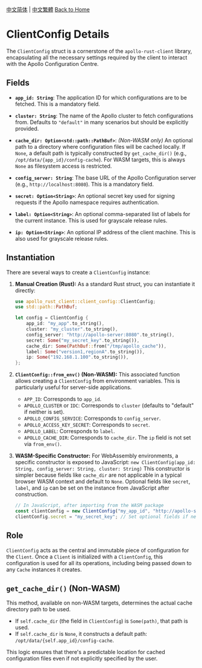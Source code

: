 [中文简体](../zh-CN/Design-ClientConfig.md) | [中文繁體](../zh-TW/Design-ClientConfig.md)
[Back to Home](Home.md)

# ClientConfig Details

The `ClientConfig` struct is a cornerstone of the `apollo-rust-client` library, encapsulating all the necessary settings required by the client to interact with the Apollo Configuration Centre.

## Fields

-   **`app_id: String`**:
    The application ID for which configurations are to be fetched. This is a mandatory field.

-   **`cluster: String`**:
    The name of the Apollo cluster to fetch configurations from. Defaults to `"default"` in many scenarios but should be explicitly provided.

-   **`cache_dir: Option<std::path::PathBuf>`**:
    *(Non-WASM only)* An optional path to a directory where configuration files will be cached locally. If `None`, a default path is typically constructed by `get_cache_dir()` (e.g., `/opt/data/{app_id}/config-cache`). For WASM targets, this is always `None` as filesystem access is restricted.

-   **`config_server: String`**:
    The base URL of the Apollo Configuration server (e.g., `http://localhost:8080`). This is a mandatory field.

-   **`secret: Option<String>`**:
    An optional secret key used for signing requests if the Apollo namespace requires authentication.

-   **`label: Option<String>`**:
    An optional comma-separated list of labels for the current instance. This is used for grayscale release rules.

-   **`ip: Option<String>`**:
    An optional IP address of the client machine. This is also used for grayscale release rules.

## Instantiation

There are several ways to create a `ClientConfig` instance:

1.  **Manual Creation (Rust):**
    As a standard Rust struct, you can instantiate it directly:
    ```rust
    use apollo_rust_client::client_config::ClientConfig;
    use std::path::PathBuf;

    let config = ClientConfig {
        app_id: "my_app".to_string(),
        cluster: "my_cluster".to_string(),
        config_server: "http://apollo-server:8080".to_string(),
        secret: Some("my_secret_key".to_string()),
        cache_dir: Some(PathBuf::from("/tmp/apollo_cache")),
        label: Some("version1,regionA".to_string()),
        ip: Some("192.168.1.100".to_string()),
    };
    ```

2.  **`ClientConfig::from_env()` (Non-WASM):**
    This associated function allows creating a `ClientConfig` from environment variables. This is particularly useful for server-side applications.
    -   `APP_ID`: Corresponds to `app_id`.
    -   `APOLLO_CLUSTER` or `IDC`: Corresponds to `cluster` (defaults to "default" if neither is set).
    -   `APOLLO_CONFIG_SERVICE`: Corresponds to `config_server`.
    -   `APOLLO_ACCESS_KEY_SECRET`: Corresponds to `secret`.
    -   `APOLLO_LABEL`: Corresponds to `label`.
    -   `APOLLO_CACHE_DIR`: Corresponds to `cache_dir`.
    The `ip` field is not set via `from_env()`.

3.  **WASM-Specific Constructor:**
    For WebAssembly environments, a specific constructor is exposed to JavaScript:
    `new ClientConfig(app_id: String, config_server: String, cluster: String)`
    This constructor is simpler because fields like `cache_dir` are not applicable in a typical browser WASM context and default to `None`. Optional fields like `secret`, `label`, and `ip` can be set on the instance from JavaScript after construction.

    ```javascript
    // In JavaScript, after importing from the WASM package
    const clientConfig = new ClientConfig("my_app_id", "http://apollo-server:8080", "default_cluster");
    clientConfig.secret = "my_secret_key"; // Set optional fields if needed
    ```

## Role

`ClientConfig` acts as the central and immutable piece of configuration for the `Client`. Once a `Client` is initialized with a `ClientConfig`, this configuration is used for all its operations, including being passed down to any `Cache` instances it creates.

## `get_cache_dir()` (Non-WASM)

This method, available on non-WASM targets, determines the actual cache directory path to be used.
-   If `self.cache_dir` (the field in `ClientConfig`) is `Some(path)`, that path is used.
-   If `self.cache_dir` is `None`, it constructs a default path: `/opt/data/{self.app_id}/config-cache`.

This logic ensures that there's a predictable location for cached configuration files even if not explicitly specified by the user.
